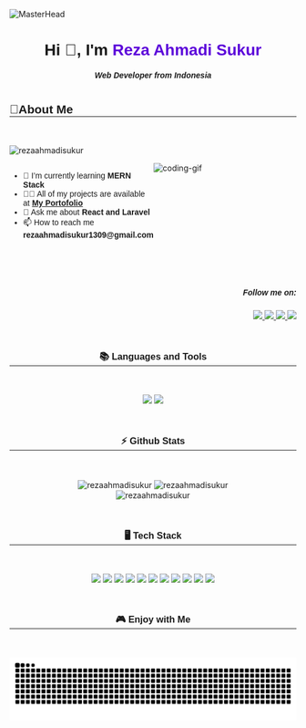 <link href="https://fonts.googleapis.com/css2?family=Poppins:ital,wght@0,100;0,200;0,300;0,400;0,500;0,600;0,700;0,800;0,900;1,100;1,200;1,300;1,400;1,500;1,600;1,700;1,800;1,900&display=swap" rel="stylesheet">

![MasterHead](https://i.pinimg.com/1200x/ca/f4/a5/caf4a59fd5fe4cf4cc55957697914b38.jpg)

<h1 align="center" style="font-family: 'Poppins', sans-serif;">Hi 👋, I'm <span style="color: #5c00da;">Reza Ahmadi Sukur</span> </h1>
<h5 align="center" style="font-family: 'Poppins', sans-serif;">Web Developer from Indonesia</h3>
<br />

<h2 style="font-family: 'Poppins', sans-serif;margin: 0">💫About Me</h2>
<hr style="margin: 0 0 50px"/>

<p align="left"><img src="https://komarev.com/ghpvc/?username=rezaahmadisukur&label=&lt;/&gt;%20Profile%20Views&color=5c00da&style=social" alt="rezaahmadisukur" /></p>

<div  style="display: flex; flex-direction: row-reverse;">
    <div style="width: 400px;">
        <img align="right" alt="coding-gif" style="width: 100%" src="https://i.pinimg.com/originals/7d/07/a2/7d07a255678962d30d8717dcf5dbd266.gif">
    </div>
    <ul align="left" style="font-family: 'Poppins', sans-serif;">
        <li>🌱 I’m currently learning <strong>MERN Stack</strong></li>
        <li>👨‍💻 All of my projects are available at
            <a href="https://rezaahmadisukur.github.io/my-portofolio.github.io/">
                <strong>My Portofolio</strong>
            </a>
        </li>
        <li>💬 Ask me about <strong>React and Laravel</strong></li>
        <li>📫 How to reach me <strong>rezaahmadisukur1309@gmail.com</strong>
        </li>
    </ul>
</div>

<br/>
<br/>
<br/>

<h5 align="right" style="font-family: 'Poppins', sans-serif;">Follow me on:</h5>
<div align="right">
    <a href="https://www.facebook.com/reza.ahmadisukur.39">
        <img src="https://img.shields.io/badge/Facebook-1877F2?style=for-the-badge&logo=facebook&logoColor=white" />
    </a>
    <a href="https://www.instagram.com/rezaahmadisukur?igsh=MW5kdnVwMzcycnAzZA==">
        <img src="https://img.shields.io/badge/Instagram-E4405F?style=for-the-badge&logo=instagram&logoColor=white" />
    </a>
    <a href="www.linkedin.com/in/reza-ahmadi-sukur-361a7a311">
        <img src="https://img.shields.io/badge/LinkedIn-0077B5?style=for-the-badge&logo=linkedin&logoColor=white" />
    </a>
    <a href="https://rezaahmadisukur.github.io/my-portofolio.github.io">
        <img src="https://img.shields.io/badge/Portfolio-255E63?style=for-the-badge&logo=About.me&logoColor=white" />
    </a>
</div>

<br/>
<br/>
<br/>

<h3 align="center" style="margin: 0;font-family:'Poppins', sans-serif;">📚 Languages and Tools</h3>
<hr style="margin:0 0 50px;"/>
<div align="center">
    <img  src="https://skillicons.dev/icons?i=html,css,javascript,typescript,nodejs,php,jquery,tailwind,bootstrap,mysql" />
    <img src="https://skillicons.dev/icons?i=mongodb,react,redux,expressjs,laravel,figma,git,github,vscode" />
</div>

<br/>
<br/>
<br/>

<h3 align="center" style="margin: 0;font-family:'Poppins', sans-serif;">⚡ Github Stats</h3>
<hr style="margin: 0 0 50px"/>

<div align="center">
    <div align="center">
        <img align="center" src="https://github-readme-stats.vercel.app/api?username=rezaahmadisukur&show_icons=true&locale=en&theme=radical&title_color=5c00da&border_color=5c00da"  alt="rezaahmadisukur"/>
        <img align="center" src="https://github-readme-streak-stats.herokuapp.com/?user=rezaahmadisukur&theme=radical&ring=5c00da&currStreakLabel=ffffff&fire=dbbf42&border=5c00da&sideLabels=ffffff&sideNums=ffffff&currStreakNum=ffffff&dates=ffffff&" alt="rezaahmadisukur" />
    </div>
    <img align="center" src="https://github-readme-stats.vercel.app/api/top-langs?username=rezaahmadisukur&show_icons=true&locale=en&layout=compact&theme=radical&title_color=5c00da&border_color=5c00da&text_color=ffffff" alt="rezaahmadisukur" />
</div>

<br/>
<br/>
<br/>

<h3 align="center" style="margin: 0;font-family:'Poppins', sans-serif">🖥️ Tech Stack</h3>
<hr style="margin: 0 0 50px"/>

<div align="center" style="margin: 50px 0">
    <img src="https://img.shields.io/badge/HTML5-E34F26?style=for-the-badge&logo=html5&logoColor=white" />
    <img src="https://img.shields.io/badge/CSS3-1572B6?style=for-the-badge&logo=css3&logoColor=white" />
    <img src="https://img.shields.io/badge/JavaScript-323330?style=for-the-badge&logo=javascript&logoColor=F7DF1E" />
    <img src="https://img.shields.io/badge/TypeScript-007ACC?style=for-the-badge&logo=typescript&logoColor=white" />
    <img src="https://img.shields.io/badge/PHP-777BB4?style=for-the-badge&logo=php&logoColor=white" />
    <img src="https://img.shields.io/badge/Node%20js-339933?style=for-the-badge&logo=nodedotjs&logoColor=whitee" />
    <img src="https://img.shields.io/badge/Tailwind_CSS-38B2AC?style=for-the-badge&logo=tailwind-css&logoColor=white" />
    <img src="https://img.shields.io/badge/React-20232A?style=for-the-badge&logo=react&logoColor=61DAFB" />
    <img src="https://img.shields.io/badge/Express%20js-000000?style=for-the-badge&logo=express&logoColor=white" />
    <img src="https://img.shields.io/badge/Laravel-FF2D20?style=for-the-badge&logo=laravel&logoColor=white" />
    <img src="https://img.shields.io/badge/livewire-4e56a6?style=for-the-badge&logo=livewire&logoColor=white" />
</div>

<h3 align="center" style="margin: 0;font-family:'Poppins', sans-serif">🎮 Enjoy with Me</h3>
<hr style="margin: 0 0 50px"/>
<img src="https://raw.githubusercontent.com/rezaahmadisukur/rezaahmadisukur/output/snake.svg" alt="Snake animation" />
